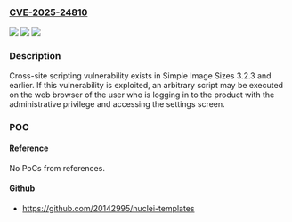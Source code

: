 ### [CVE-2025-24810](https://cve.mitre.org/cgi-bin/cvename.cgi?name=CVE-2025-24810)
![](https://img.shields.io/static/v1?label=Product&message=Simple%20Image%20Sizes&color=blue)
![](https://img.shields.io/static/v1?label=Version&message=%3D%203.2.3%20and%20earlier%20&color=brighgreen)
![](https://img.shields.io/static/v1?label=Vulnerability&message=Cross-site%20scripting%20(XSS)&color=brighgreen)

### Description

Cross-site scripting vulnerability exists in Simple Image Sizes 3.2.3 and earlier. If this vulnerability is exploited, an arbitrary script may be executed on the web browser of the user who is logging in to the product with the administrative privilege and accessing the settings screen.

### POC

#### Reference
No PoCs from references.

#### Github
- https://github.com/20142995/nuclei-templates

